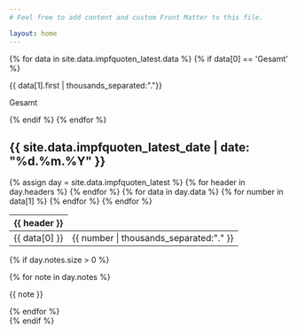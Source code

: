 ```yaml
---
# Feel free to add content and custom Front Matter to this file.

layout: home
---
```

{% for data in site.data.impfquoten_latest.data %}
{% if data[0] == 'Gesamt' %}
<div class="w-10 mt-5">
<p class="text-5xl text-purple-500">
{{ data[1].first | thousands_separated:"."}}
</p>
<p class="text-right text-gray-500">Gesamt</p>
</div>
{% endif %}
{% endfor %}
  <h2 class="mt-5 text-2xl">
    {{ site.data.impfquoten_latest_date | date: "%d.%m.%Y" }}
  </h2>
{% assign day = site.data.impfquoten_latest %}

  <table class="mt-5">
    <thead>
      <tr>
        {% for header in day.headers %}
          <th class="{% if forloop.first == true %}text-left{% else %}text-right{% endif %}">
           {{ header }}
          </th>
        {% endfor %}
      </tr>
    </thead>
    <tbody>
      {% for data in day.data %}
        <tr class="{% if data[0] == 'Gesamt' %}font-bold border-t-2{% else %}border-b{% endif %}">
          <td class="py-2 pr-2">
            {{ data[0] }} 
          </td>
        {% for number in data[1] %}
          <td class="py-2 text-right">
            {{ number | thousands_separated:"." }}
          </td>
        {% endfor %}
        </tr>
      {% endfor %}
    </tbody>
  </table>
  
  {% if day.notes.size > 0 %}
  <div class="mt-5">
      {% for note in day.notes %}
        <p class="text-sm text-gray-500">{{ note }}</p>
      {% endfor %}
  </div>
  {% endif %}
